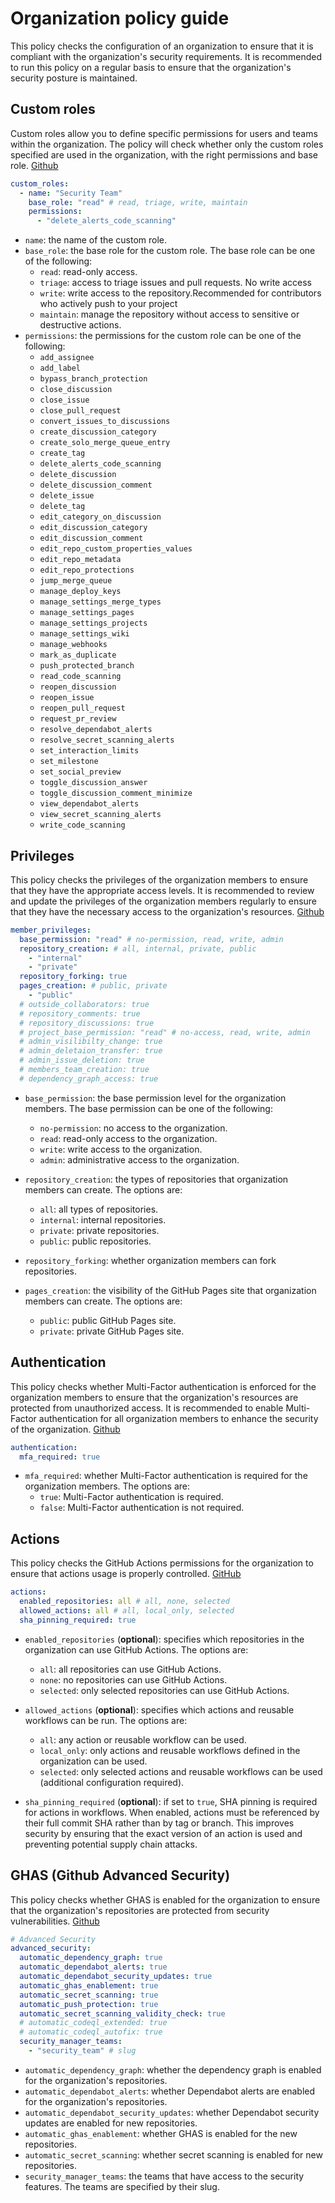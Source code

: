 # Organization policy guide 


This policy checks the configuration of an organization to ensure that it is compliant with the organization's security requirements. It is recommended to run this policy on a regular basis to ensure that the organization's security posture is maintained. 

## Custom roles 

Custom roles allow you to define specific permissions for users and teams within the organization. The policy will check whether only the custom roles specified are used in the organization, with the right permissions and base role. [Github](https://docs.github.com/en/organizations/managing-user-access-to-your-organizations-repositories/managing-repository-roles/repository-roles-for-an-organization)


```yml
custom_roles:
  - name: "Security Team"
    base_role: "read" # read, triage, write, maintain
    permissions:
      - "delete_alerts_code_scanning"
```
- `name`: the name of the custom role.
- `base_role`: the base role for the custom role. The base role can be one of the following:
  - `read`: read-only access.
  - `triage`: access to triage issues and pull requests. No write access
  - `write`: write access to the repository.Recommended for contributors who actively push to your project
  - `maintain`: manage the repository without access to sensitive or destructive actions.
- `permissions`: the permissions for the custom role can be one of the following:
    - `add_assignee`
    - `add_label`
    - `bypass_branch_protection`
    - `close_discussion`
    - `close_issue`
    - `close_pull_request`
    - `convert_issues_to_discussions`
    - `create_discussion_category`
    - `create_solo_merge_queue_entry`
    - `create_tag`
    - `delete_alerts_code_scanning`
    - `delete_discussion`
    - `delete_discussion_comment`
    - `delete_issue`
    - `delete_tag`
    - `edit_category_on_discussion`
    - `edit_discussion_category`
    - `edit_discussion_comment`
    - `edit_repo_custom_properties_values`
    - `edit_repo_metadata`
    - `edit_repo_protections`
    - `jump_merge_queue`
    - `manage_deploy_keys`
    - `manage_settings_merge_types`
    - `manage_settings_pages`
    - `manage_settings_projects`
    - `manage_settings_wiki`
    - `manage_webhooks`
    - `mark_as_duplicate`
    - `push_protected_branch`
    - `read_code_scanning`
    - `reopen_discussion`
    - `reopen_issue`
    - `reopen_pull_request`
    - `request_pr_review`
    - `resolve_dependabot_alerts`
    - `resolve_secret_scanning_alerts`
    - `set_interaction_limits`
    - `set_milestone`
    - `set_social_preview`
    - `toggle_discussion_answer`
    - `toggle_discussion_comment_minimize`
    - `view_dependabot_alerts`
    - `view_secret_scanning_alerts`
    - `write_code_scanning`
       
      
## Privileges 

This policy checks the privileges of the organization members to ensure that they have the appropriate access levels. It is recommended to review and update the privileges of the organization members regularly to ensure that they have the necessary access to the organization's resources. [Github](https://docs.github.com/en/organizations/managing-user-access-to-your-organizations-repositories/managing-repository-roles/repository-roles-for-an-organization)

```yml
member_privileges:
  base_permission: "read" # no-permission, read, write, admin
  repository_creation: # all, internal, private, public
    - "internal"
    - "private" 
  repository_forking: true 
  pages_creation: # public, private
    - "public"
  # outside_collaborators: true
  # repository_comments: true
  # repository_discussions: true
  # project_base_permission: "read" # no-access, read, write, admin
  # admin_visilibilty_change: true
  # admin_deletaion_transfer: true
  # admin_issue_deletion: true
  # members_team_creation: true
  # dependency_graph_access: true
```

  - `base_permission`: the base permission level for the organization members. The base permission can be one of the following:
    - `no-permission`: no access to the organization.
    - `read`: read-only access to the organization.
    - `write`: write access to the organization.
    - `admin`: administrative access to the organization.

  - `repository_creation`: the types of repositories that organization members can create. The options are:
    - `all`: all types of repositories.
    - `internal`: internal repositories.
    - `private`: private repositories.
    - `public`: public repositories.

  - `repository_forking`: whether organization members can fork repositories.
  - `pages_creation`: the visibility of the GitHub Pages site that organization members can create. The options are:
    - `public`: public GitHub Pages site.
    - `private`: private GitHub Pages site.


## Authentication

This policy checks whether Multi-Factor authentication is enforced for the organization members to ensure that the organization's resources are protected from unauthorized access. It is recommended to enable Multi-Factor authentication for all organization members to enhance the security of the organization. [Github](https://docs.github.com/en/organizations/keeping-your-organization-secure/managing-two-factor-authentication-for-your-organization/requiring-two-factor-authentication-in-your-organization)


```yml 
authentication:
  mfa_required: true
```

- `mfa_required`: whether Multi-Factor authentication is required for the organization members. The options are:
  - `true`: Multi-Factor authentication is required.
  - `false`: Multi-Factor authentication is not required.


## Actions

This policy checks the GitHub Actions permissions for the organization to ensure that actions usage is properly controlled. [GitHub](https://docs.github.com/en/rest/actions/permissions?apiVersion=2022-11-28#get-github-actions-permissions-for-an-organization)

```yml
actions:
  enabled_repositories: all # all, none, selected
  allowed_actions: all # all, local_only, selected
  sha_pinning_required: true
```

- `enabled_repositories` (**optional**): specifies which repositories in the organization can use GitHub Actions. The options are:
  - `all`: all repositories can use GitHub Actions.
  - `none`: no repositories can use GitHub Actions.
  - `selected`: only selected repositories can use GitHub Actions.

- `allowed_actions` (**optional**): specifies which actions and reusable workflows can be run. The options are:
  - `all`: any action or reusable workflow can be used.
  - `local_only`: only actions and reusable workflows defined in the organization can be used.
  - `selected`: only selected actions and reusable workflows can be used (additional configuration required).

- `sha_pinning_required` (**optional**): if set to `true`, SHA pinning is required for actions in workflows. When enabled, actions must be referenced by their full commit SHA rather than by tag or branch. This improves security by ensuring that the exact version of an action is used and preventing potential supply chain attacks.


## GHAS (Github Advanced Security)

This policy checks whether GHAS is enabled for the organization to ensure that the organization's repositories are protected from security vulnerabilities. [Github](https://docs.github.com/en/code-security/secure-coding/about-github-advanced-security)

```yml
# Advanced Security
advanced_security:
  automatic_dependency_graph: true
  automatic_dependabot_alerts: true
  automatic_dependabot_security_updates: true
  automatic_ghas_enablement: true
  automatic_secret_scanning: true
  automatic_push_protection: true
  automatic_secret_scanning_validity_check: true
  # automatic_codeql_extended: true
  # automatic_codeql_autofix: true
  security_manager_teams:
    - "security_team" # slug
```

- `automatic_dependency_graph`: whether the dependency graph is enabled for the organization's repositories.
- `automatic_dependabot_alerts`: whether Dependabot alerts are enabled for the organization's repositories.
- `automatic_dependabot_security_updates`: whether Dependabot security updates are enabled for new repositories.
- `automatic_ghas_enablement`: whether GHAS is enabled for the new repositories.
- `automatic_secret_scanning`: whether secret scanning is enabled for new repositories.
- `security_manager_teams`: the teams that have access to the security features. The teams are specified by their slug. 


